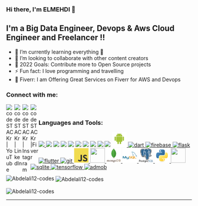 ### Hi there, I'm ELMEHDI 👋

<!-- [![Website](https://img.shields.io/website?label=codeSTACKr.com&style=for-the-badge&url=https%3A%2F%2Fcodestackr.com)](https://codestackr.com)
[![Twitter Follow](https://img.shields.io/twitter/follow/codeSTACKr?color=1DA1F2&logo=twitter&style=for-the-badge)](https://twitter.com/intent/follow?original_referer=https%3A%2F%2Fgithub.com%2FcodeSTACKr&screen_name=codeSTACKr) -->

## I'm a Big Data Engineer, Devops & Aws Cloud Engineer and Freelancer !! 

- 🌱 I’m currently learning everything 🤣
- 👯 I’m looking to collaborate with other content creators
- 🥅 2022 Goals: Contribute more to Open Source projects
- ⚡ Fun fact: I love programming and travelling
- 👋 Fiverr: I am Offering Great Services on Fiverr for AWS and Devops


<!--<h4 align="center">Visitor's count :eyes:</h4>-->

<!--<p align="center"><img src="https://profile-counter.glitch.me/{Abdelali12-codes}/count.svg" alt="Abdelali12-codes :: Visitor's Count" /></p>-->

<!--### Spotify Playing 🎧

[<img src="https://now-playing-codestackr.vercel.app/api/spotify-playing" alt="codeSTACKr Spotify Playing" width="350" />](https://open.spotify.com/user/swyqyimdc12jajde4vpwd2x1b) -->

### Connect with me:

<!-- [<img align="left" alt="codeSTACKr.com" width="22px" src="https://raw.githubusercontent.com/iconic/open-iconic/master/svg/globe.svg" />][website] -->

[<img align="left" alt="codeSTACKr | YouTube" width="22px" src="https://cdn.jsdelivr.net/npm/simple-icons@v3/icons/youtube.svg" />][youtube]

<!-- [<img align="left" alt="codeSTACKr | Twitter" width="22px" src="https://cdn.jsdelivr.net/npm/simple-icons@v3/icons/twitter.svg" />][twitter] -->

[<img align="left" alt="codeSTACKr | LinkedIn" width="22px" src="https://cdn.jsdelivr.net/npm/simple-icons@v3/icons/linkedin.svg" />][linkedin]
[<img align="left" alt="codeSTACKr | Instagram" width="22px" src="https://cdn.jsdelivr.net/npm/simple-icons@v3/icons/instagram.svg" />][instagram]
[<img align="left" alt="codeSTACKr |Fiverr" width="22px" src="https://cdn.jsdelivr.net/npm/simple-icons@v3/icons/fiverr.svg" />][fiverr]

<br />

### Languages and Tools:

<p align="left"> 
  <a href = "https://kubernetes.io/docs" target="_blank"><img src="https://www.vectorlogo.zone/logos/kubernetes/kubernetes-icon.svg"/> </a>
  <a href="https://docs.docker.com" target="_blank"><img src="https://www.vectorlogo.zone/logos/docker/docker-icon.svg"/></a>
  <a href="https://www.ansible.com/" target="_blank"><img src="https://www.vectorlogo.zone/logos/ansible/ansible-icon.svg"/></a>
  <a href="https://www.jenkins.com/" target="_blank"><img src="https://www.vectorlogo.zone/logos/jenkins/jenkins-icon.svg"/></a>
  <a href="https://aws.amazon.com/" target="_blank"><img src="https://www.vectorlogo.zone/logos/amazon_aws/amazon_aws-icon.svg"/></a>
  <a href="https://portal.azure.com/" target="_blank"><img src="https://www.vectorlogo.zone/logos/microsoft_azure/microsoft_azure-icon.svg"/></a>
  <a href="https://prometheus.com/" target="_blank"><img src="https://www.vectorlogo.zone/logos/prometheusio/prometheusio-icon.svg"/></a>
  <a href="https://grafana.com/" target="_blank"><img src="https://www.vectorlogo.zone/logos/grafana/grafana-icon.svg"/></a>
  <a href="https://datadog.com/" target="_blank"><img src="https://www.vectorlogo.zone/logos/datadoghq/datadoghq-icon.svg"/></a>
  <a href="https://terraform.io/" target="_blank"><img src="https://www.vectorlogo.zone/logos/amazon_eks/amazon_eks-icon.svg"/></a>
 <a href="https://developer.android.com" target="_blank"> <img src="https://raw.githubusercontent.com/devicons/devicon/master/icons/android/android-original-wordmark.svg" alt="android" width="40" height="40"/> </a> <a href="https://dart.dev" target="_blank"> <img src="https://www.vectorlogo.zone/logos/dartlang/dartlang-icon.svg" alt="dart" width="40" height="40"/> </a> <a href="https://firebase.google.com/" target="_blank"> <img src="https://www.vectorlogo.zone/logos/firebase/firebase-icon.svg" alt="firebase" width="40" height="40"/> </a> <a href="https://flask.palletsprojects.com/" target="_blank"> <img src="https://www.vectorlogo.zone/logos/pocoo_flask/pocoo_flask-icon.svg" alt="flask" width="40" height="40"/> </a> <a href="https://flutter.dev" target="_blank"> <img src="https://www.vectorlogo.zone/logos/flutterio/flutterio-icon.svg" alt="flutter" width="40" height="40"/> </a> <a href="https://git-scm.com/" target="_blank"> <img src="https://www.vectorlogo.zone/logos/git-scm/git-scm-icon.svg" alt="git" width="40" height="40"/> </a> <a href="https://developer.mozilla.org/en-US/docs/Web/JavaScript" target="_blank"> <img src="https://raw.githubusercontent.com/devicons/devicon/master/icons/javascript/javascript-original.svg" alt="javascript" width="40" height="40"/> </a>
  <a href="https://www.reactjs.com"><img src="https://www.vectorlogo.zone/logos/reactjs/reactjs-icon.svg" height="40" width="40"/></a><a href="https://www.mongodb.com/" target="_blank"> <img src="https://raw.githubusercontent.com/devicons/devicon/master/icons/mongodb/mongodb-original-wordmark.svg" alt="mongodb" width="40" height="40"/> </a> <a href="https://www.mysql.com/" target="_blank"> <img src="https://raw.githubusercontent.com/devicons/devicon/master/icons/mysql/mysql-original-wordmark.svg" alt="mysql" width="40" height="40"/> </a> <a href="https://www.postgresql.org" target="_blank"> <img src="https://raw.githubusercontent.com/devicons/devicon/master/icons/postgresql/postgresql-original-wordmark.svg" alt="postgresql" width="40" height="40"/> </a> <a href="https://www.python.org" target="_blank"> <img src="https://raw.githubusercontent.com/devicons/devicon/master/icons/python/python-original.svg" alt="python" width="40" height="40"/> </a> <a href="https://www.django.com/"><img src="https://www.vectorlogo.zone/logos/djangoproject/djangoproject-icon.svg" height="40" width="40"/></a><a href="https://www.sqlite.org/" target="_blank"> <img src="https://www.vectorlogo.zone/logos/sqlite/sqlite-icon.svg" alt="sqlite" width="40" height="40"/> </a> <a href="https://www.tensorflow.org" target="_blank"> <img src="https://www.vectorlogo.zone/logos/tensorflow/tensorflow-icon.svg" alt="tensorflow" width="40" height="40"/> </a> <a href="https://www.adobe.com/products/xd.html" target="_blank">  </a><a href="https://www.admob.com/"><img src="https://www.vectorlogo.zone/logos/google_admob/google_admob-icon.svg" width="40" height="40" alt="admob"/></a> </p>

<!-- [<img align="left" alt="Visual Studio Code" width="26px" src="https://raw.githubusercontent.com/github/explore/80688e429a7d4ef2fca1e82350fe8e3517d3494d/topics/visual-studio-code/visual-studio-code.png" />][webdevplaylist]
[<img align="left" alt="HTML5" width="26px" src="https://raw.githubusercontent.com/github/explore/80688e429a7d4ef2fca1e82350fe8e3517d3494d/topics/html/html.png" />][webdevplaylist]
[<img align="left" alt="CSS3" width="26px" src="https://raw.githubusercontent.com/github/explore/80688e429a7d4ef2fca1e82350fe8e3517d3494d/topics/css/css.png" />][cssplaylist]
[<img align="left" alt="Sass" width="26px" src="https://raw.githubusercontent.com/github/explore/80688e429a7d4ef2fca1e82350fe8e3517d3494d/topics/sass/sass.png" />][cssplaylist]
[<img align="left" alt="JavaScript" width="26px" src="https://raw.githubusercontent.com/github/explore/80688e429a7d4ef2fca1e82350fe8e3517d3494d/topics/javascript/javascript.png" />][jsplaylist]
[<img align="left" alt="React" width="26px" src="https://raw.githubusercontent.com/github/explore/80688e429a7d4ef2fca1e82350fe8e3517d3494d/topics/react/react.png" />][reactplaylist]
[<img align="left" alt="Gatsby" width="26px" src="https://raw.githubusercontent.com/github/explore/e94815998e4e0713912fed477a1f346ec04c3da2/topics/gatsby/gatsby.png" />][webdevplaylist]
[<img align="left" alt="GraphQL" width="26px" src="https://raw.githubusercontent.com/github/explore/80688e429a7d4ef2fca1e82350fe8e3517d3494d/topics/graphql/graphql.png" />][webdevplaylist]
[<img align="left" alt="Node.js" width="26px" src="https://raw.githubusercontent.com/github/explore/80688e429a7d4ef2fca1e82350fe8e3517d3494d/topics/nodejs/nodejs.png" />][webdevplaylist]
[<img align="left" alt="Deno" width="26px" src="https://raw.githubusercontent.com/github/explore/361e2821e2dea67711cde99c9c40ed357061cf27/topics/deno/deno.png" />][webdevplaylist]
[<img align="left" alt="SQL" width="26px" src="https://raw.githubusercontent.com/github/explore/80688e429a7d4ef2fca1e82350fe8e3517d3494d/topics/sql/sql.png" />][webdevplaylist]
[<img align="left" alt="MySQL" width="26px" src="https://raw.githubusercontent.com/github/explore/80688e429a7d4ef2fca1e82350fe8e3517d3494d/topics/mysql/mysql.png" />][webdevplaylist]
[<img align="left" alt="MongoDB" width="26px" src="https://raw.githubusercontent.com/github/explore/80688e429a7d4ef2fca1e82350fe8e3517d3494d/topics/mongodb/mongodb.png" />][webdevplaylist]
[<img align="left" alt="Git" width="26px" src="https://raw.githubusercontent.com/github/explore/80688e429a7d4ef2fca1e82350fe8e3517d3494d/topics/git/git.png" />][webdevplaylist]
[<img align="left" alt="GitHub" width="26px" src="https://raw.githubusercontent.com/github/explore/78df643247d429f6cc873026c0622819ad797942/topics/github/github.png" />][webdevplaylist]
[<img align="left" alt="Terminal" width="26px" src="https://raw.githubusercontent.com/github/explore/80688e429a7d4ef2fca1e82350fe8e3517d3494d/topics/terminal/terminal.png" />][webdevplaylist]

<br />
<br /> -->

<!-- --- -->
<p><img align="left" src="https://github-readme-stats.vercel.app/api/top-langs?username=Abdelali12-codes&show_icons=true&locale=en&layout=compact" alt="Abdelali12-codes" /></p>

<p>&nbsp;<img align="center" src="https://github-readme-stats.vercel.app/api?username=Abdelali12-codes&show_icons=true&locale=en" alt="Abdelali12-codes" /></p>

<p><img align="center" src="https://github-readme-streak-stats.herokuapp.com/?user=Abdelali12-codes&" alt="Abdelali12-codes" /></p>

<!-- ### 📺 Latest YouTube Videos -->

<!-- YOUTUBE:START -->

<!-- - [Don't Mess Up This Technical Interview Question | Use JavaScript Map() & Set() Objects](https://www.youtube.com/watch?v=oMvzICS-9l4)
- [😢 STACKr News Canceled?? This Could Be The Last Issue (STACKr News 2021, Issue #11)](https://www.youtube.com/watch?v=jpox3uizTs8)
- [10 Things I Wish I Knew Before I Started Programming](https://www.youtube.com/watch?v=x4gu6JGwKAI)
- [[#10] Don't MISS These Amazing Web Dev Videos! (STACKr News 2021, Issue #10)](https://www.youtube.com/watch?v=xDVgpW1tig4)
- [Top VS Code Updates | v1.54 Released!! | Tips & Tricks 2021 (Visual Studio Code)](https://www.youtube.com/watch?v=Qj6Jya9APiU)
<!-- YOUTUBE:END -->

<!-- ➡️ [more videos...](https://youtube.com/codestackr) -->

<!-- --- -->

<!-- ### 📕 Latest Blog Posts -->

<!-- BLOG-POST-LIST:START -->

<!-- - [How To Pass Application Tracking Systems (ATS) & Get Interviews - Resume Tips for Software Developer](https://dev.to/codestackr/how-to-pass-application-tracking-systems-ats-get-interviews-resume-tips-for-software-developer-4bmo)
- [Microinteractions: Password Validation Animation](https://dev.to/codestackr/microinteractions-password-validation-animation-5629)
- [Notion + YouTube - A Powerful Combination for Productivity](https://dev.to/codestackr/notion-youtube-a-powerful-combination-for-productivity-1def)
- [Regular Expressions (RegEx) Crash Course](https://dev.to/codestackr/regular-expressions-regex-crash-course-248n)
- [Emmet Part 2 - Advanced](https://dev.to/codestackr/emmet-part-2-advanced-4c65) -->
<!-- BLOG-POST-LIST:END -->

<!-- ➡️ [more blog posts...](https://codestackr.com) -->

---

<!-- <details>
  <summary>:zap: Recent GitHub Activity</summary> -->

<!--START_SECTION:activity-->
<!-- 1. ❗️ Closed issue [#8](https://github.com/codeSTACKr/free-developer-resources/issues/8) in [codeSTACKr/free-developer-resources](https://github.com/codeSTACKr/free-developer-resources)
2. 🗣 Commented on [#8](https://github.com/codeSTACKr/free-developer-resources/issues/8) in [codeSTACKr/free-developer-resources](https://github.com/codeSTACKr/free-developer-resources)
3. 🗣 Commented on [#7](https://github.com/codeSTACKr/free-developer-resources/issues/7) in [codeSTACKr/free-developer-resources](https://github.com/codeSTACKr/free-developer-resources)
4. 🎉 Merged PR [#7](https://github.com/codeSTACKr/free-developer-resources/pull/7) in [codeSTACKr/free-developer-resources](https://github.com/codeSTACKr/free-developer-resources)
5. 🗣 Commented on [#3](https://github.com/codeSTACKr/codestackr-vscode-theme/issues/3) in [codeSTACKr/codestackr-vscode-theme](https://github.com/codeSTACKr/codestackr-vscode-theme) -->
<!--END_SECTION:activity-->

<!-- </details>

<details>
  <summary>:zap: GitHub Stats</summary>

  <img align="left" alt="codeSTACKr's GitHub Stats" src="https://github-readme-stats.codestackr.vercel.app/api?username=codeSTACKr&show_icons=true&hide_border=true" />

</details> -->

<!-- [website]: https://codeSTACKr.com -->

<!-- [course]: http://vsCodeHero.com -->

<!-- [twitter]: https://twitter.com/codeSTACKr -->

[youtube]: https://www.youtube.com/channel/UCmJ3RnxnLnx-ZfnyE6A5jaA
[instagram]: https://www.instagram.com/abdelali.codes/
[linkedin]: https://www.linkedin.com/in/abdelali-jadelmoula-ab974a139/
[fiverr]: https://www.fiverr.com/users/abdelalijadelmo
[webdevplaylist]: https://www.youtube.com/playlist?list=PLkwxH9e_vrAJ0WbEsFA9W3I1W-g_BTsbt
[jsplaylist]: https://www.youtube.com/playlist?list=PLkwxH9e_vrALRJKu7wfXby3MKeflhTu6B
[cssplaylist]: https://www.youtube.com/playlist?list=PLkwxH9e_vrALSdvZuEh6gqQdmDoDIoqz4
[reactplaylist]: https://www.youtube.com/playlist?list=PLkwxH9e_vrAK4TdffpxKY3QGyHCpxFcQ0

